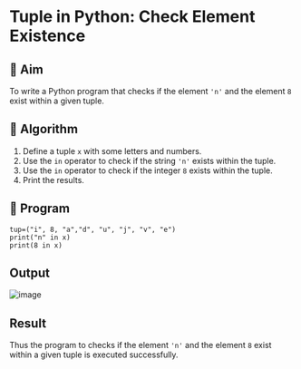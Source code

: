 # Tuple in Python: Check Element Existence

## 🎯 Aim
To write a Python program that checks if the element `'n'` and the element `8` exist within a given tuple.

## 🧠 Algorithm
1. Define a tuple `x` with some letters and numbers.
2. Use the `in` operator to check if the string `'n'` exists within the tuple.
3. Use the `in` operator to check if the integer `8` exists within the tuple.
4. Print the results.

## 🧾 Program
```
tup=("i", 8, "a","d", "u", "j", "v", "e") 
print("n" in x) 
print(8 in x)
```

## Output
![image](https://github.com/user-attachments/assets/718a77d7-9956-4ce6-a136-2160eb605068)


## Result
Thus the program to checks if the element `'n'` and the element `8` exist within a given tuple is executed successfully.
